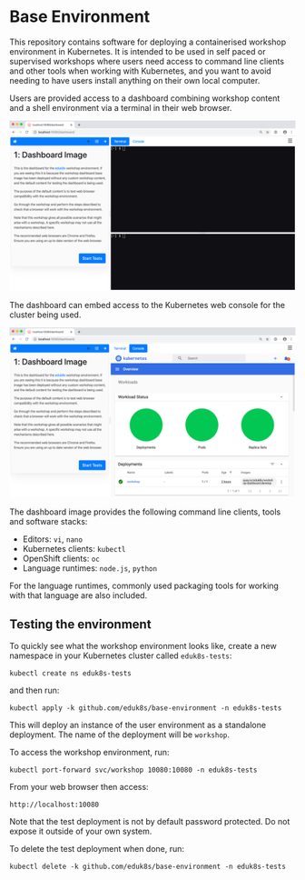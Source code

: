 Base Environment
================

This repository contains software for deploying a containerised workshop environment in Kubernetes. It is intended to be used in self paced or supervised workshops where users need access to command line clients and other tools when working with Kubernetes, and you want to avoid needing to have users install anything on their own local computer.

Users are provided access to a dashboard combining workshop content and a shell environment via a terminal in their web browser.

![](terminal.png)

The dashboard can embed access to the Kubernetes web console for the cluster being used.

![](console.png)

The dashboard image provides the following command line clients, tools and software stacks:

* Editors: ``vi``, ``nano``
* Kubernetes clients: ``kubectl``
* OpenShift clients: ``oc``
* Language runtimes: ``node.js``, ``python``

For the language runtimes, commonly used packaging tools for working with that language are also included.

Testing the environment
-----------------------

To quickly see what the workshop environment looks like, create a new namespace in your Kubernetes cluster called `eduk8s-tests`:

```
kubectl create ns eduk8s-tests
```

and then run:

```
kubectl apply -k github.com/eduk8s/base-environment -n eduk8s-tests
```

This will deploy an instance of the user environment as a standalone deployment. The name of the deployment will be ``workshop``.

To access the workshop environment, run:

```
kubectl port-forward svc/workshop 10080:10080 -n eduk8s-tests
```

From your web browser then access:

```
http://localhost:10080
```

Note that the test deployment is not by default password protected. Do not expose it outside of your own system.

To delete the test deployment when done, run:

```
kubectl delete -k github.com/eduk8s/base-environment -n eduk8s-tests
```
